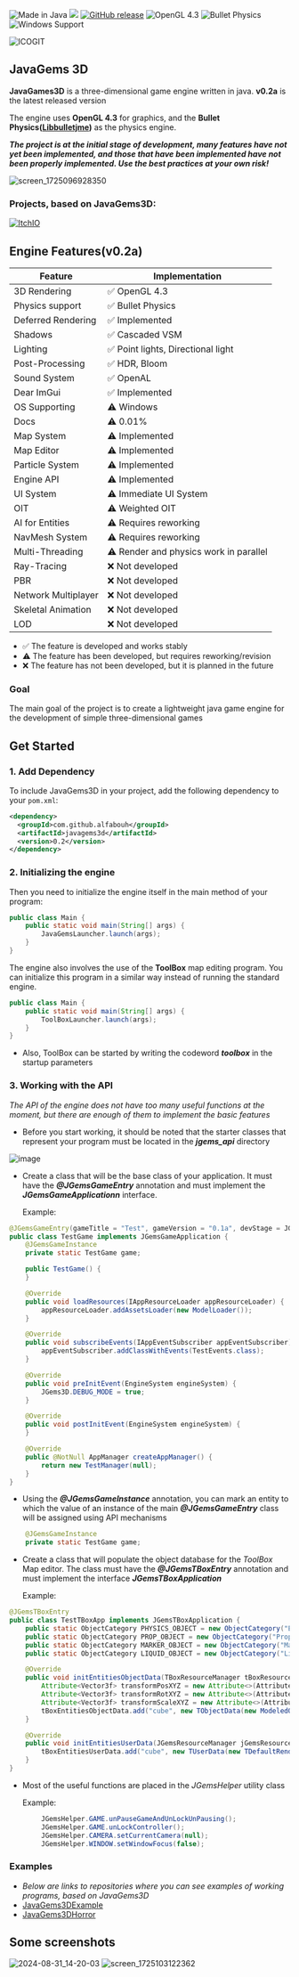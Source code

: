 ![Made in Java](https://img.shields.io/badge/Made_in-Java-yellow)
[![](https://jitpack.io/v/alfabouh/javagems3d.svg)](https://jitpack.io/#alfabouh/javagems3d)
[![GitHub release](https://img.shields.io/badge/GitHub%20Packages-Download-brightgreen)](https://github.com/alfabouh/javagems3d/packages/2241468)
![OpenGL 4.3](https://img.shields.io/badge/Render-OpenGL_4.3-blue)
![Bullet Physics](https://img.shields.io/badge/Physics-Bullet-blue)
![Windows Support](https://img.shields.io/badge/Platform-Windows-brightgreen)

![ICOGIT](https://github.com/user-attachments/assets/f4d93bc9-279f-41bf-bcd1-d31f8eb056f9)
## JavaGems 3D

**JavaGames3D** is a three-dimensional game engine written in java. **v0.2a** is the latest released version

The engine uses **OpenGL 4.3** for graphics, and the **Bullet Physics([Libbulletjme](https://github.com/stephengold/Libbulletjme))** as the physics engine.

***The project is at the initial stage of development, many features have not yet been implemented, and those that have been implemented have not been properly implemented. Use the best practices at your own risk!***

![screen_1725096928350](https://github.com/user-attachments/assets/48d10d31-2aa7-4e16-93a7-27d3720ec7f8)

### Projects, based on JavaGems3D:
[![ItchIO](https://img.shields.io/badge/JGems_Projects-ItchIO-brightgreen)](https://alfabouh.itch.io/)

## Engine Features(v0.2a)

| Feature | Implementation |
|----------------------------|----------------------|
| 3D Rendering | ✅ OpenGL 4.3 |
| Physics support | ✅ Bullet Physics |
| Deferred Rendering | ✅ Implemented |
| Shadows | ✅ Cascaded VSM |
| Lighting | ✅ Point lights, Directional light |
| Post-Processing | ✅ HDR, Bloom |
| Sound System | ✅ OpenAL |
| Dear ImGui | ✅ Implemented |
| OS Supporting | ⚠️ Windows |
| Docs | ⚠️ 0.01% |
| Map System | ⚠️ Implemented |
| Map Editor | ⚠️ Implemented |
| Particle System | ⚠️ Implemented |
| Engine API | ⚠️ Implemented |
| UI System | ⚠️ Immediate UI System |
| OIT | ⚠️ Weighted OIT |
| AI for Entities | ⚠️ Requires reworking |
| NavMesh System | ⚠️ Requires reworking |
| Multi-Threading | ⚠️ Render and physics work in parallel |
| Ray-Tracing | ❌ Not developed |
| PBR | ❌ Not developed |
| Network Multiplayer | ❌ Not developed |
| Skeletal Animation | ❌ Not developed |
| LOD | ❌ Not developed |

- ✅ The feature is developed and works stably
- ⚠️ The feature has been developed, but requires reworking/revision
- ❌ The feature has not been developed, but it is planned in the future

### Goal
The main goal of the project is to create a lightweight java game engine for the development of simple three-dimensional games

## Get Started

### 1. Add Dependency

To include JavaGems3D in your project, add the following dependency to your `pom.xml`:

```xml
<dependency>
  <groupId>com.github.alfabouh</groupId>
  <artifactId>javagems3d</artifactId>
  <version>0.2</version>
</dependency>
```
### 2. Initializing the engine

Then you need to initialize the engine itself in the main method of your program:

```Java
public class Main {
    public static void main(String[] args) {
        JavaGemsLauncher.launch(args);
    }
}
```
The engine also involves the use of the **ToolBox** map editing program. You can initialize this program in a similar way instead of running the standard engine.
```Java
public class Main {
    public static void main(String[] args) {
        ToolBoxLauncher.launch(args);
    }
}
```
- Also, ToolBox can be started by writing the codeword ***toolbox*** in the startup parameters

### 3. Working with the API
*The API of the engine does not have too many useful functions at the moment, but there are enough of them to implement the basic features*
* Before you start working, it should be noted that the starter classes that represent your program must be located in the ***jgems_api*** directory
  
![image](https://github.com/user-attachments/assets/61c5c650-85b8-4c0b-8f6f-a6e0da36316b)

* Create a class that will be the base class of your application. It must have the ***@JGemsGameEntry*** annotation and must implement the ***JGemsGameApplicationn*** interface.

  Example:
```Java
@JGemsGameEntry(gameTitle = "Test", gameVersion = "0.1a", devStage = JGemsGameEntry.DevStage.PRE_ALPHA)
public class TestGame implements JGemsGameApplication {
    @JGemsGameInstance
    private static TestGame game;

    public TestGame() {
    }

    @Override
    public void loadResources(IAppResourceLoader appResourceLoader) {
        appResourceLoader.addAssetsLoader(new ModelLoader());
    }

    @Override
    public void subscribeEvents(IAppEventSubscriber appEventSubscriber) {
        appEventSubscriber.addClassWithEvents(TestEvents.class);
    }

    @Override
    public void preInitEvent(EngineSystem engineSystem) {
        JGems3D.DEBUG_MODE = true;
    }

    @Override
    public void postInitEvent(EngineSystem engineSystem) {
    }

    @Override
    public @NotNull AppManager createAppManager() {
        return new TestManager(null);
    }
}
```

- Using the ***@JGemsGameInstance*** annotation, you can mark an entity to which the value of an instance of the main ***@JGemsGameEntry*** class will be assigned using API mechanisms

```Java
    @JGemsGameInstance
    private static TestGame game;
```

- Create a class that will populate the object database for the *ToolBox* Map editor. The class must have the ***@JGemsTBoxEntry*** annotation and must implement the interface ***JGemsTBoxApplication***

  Example:
```Java
@JGemsTBoxEntry
public class TestTBoxApp implements JGemsTBoxApplication {
    public static ObjectCategory PHYSICS_OBJECT = new ObjectCategory("Entities");
    public static ObjectCategory PROP_OBJECT = new ObjectCategory("Props");
    public static ObjectCategory MARKER_OBJECT = new ObjectCategory("Markers");
    public static ObjectCategory LIQUID_OBJECT = new ObjectCategory("Liquids");

    @Override
    public void initEntitiesObjectData(TBoxResourceManager tBoxResourceManager, ITBoxEntitiesObjectData tBoxEntitiesObjectData) {
        Attribute<Vector3f> transformPosXYZ = new Attribute<>(AttributeTarget.POSITION_XYZ, AttributeID.POSITION_XYZ, new Vector3f(0.0f));
        Attribute<Vector3f> transformRotXYZ = new Attribute<>(AttributeTarget.ROTATION_XYZ, AttributeID.ROTATION_XYZ, new Vector3f(0.0f));
        Attribute<Vector3f> transformScaleXYZ = new Attribute<>(AttributeTarget.SCALING_XYZ, AttributeID.SCALING_XYZ, new Vector3f(1.0f));
        tBoxEntitiesObjectData.add("cube", new TObjectData(new ModeledObjectData(new AttributesContainer(transformPosXYZ, transformRotXYZ, transformScaleXYZ), tBoxResourceManager.getShaderAssets().world_object, tBoxResourceManager.createModel(new JGemsPath("/assets/jgems/models/cube/cube.obj")), TestTBoxApp.PHYSICS_OBJECT)));
    }

    @Override
    public void initEntitiesUserData(JGemsResourceManager jGemsResourceManager, TBoxEntitiesUserData tBoxEntitiesUserData) {
        tBoxEntitiesUserData.add("cube", new TUserData(new TDefaultRenderContainer(new RenderEntity(), EntityObject.class, new JGemsPath("/assets/jgems/models/cube/cube.obj"), new JGemsPath(JGems3D.Paths.SHADERS, "world/world_gbuffer"), new MeshRenderAttributes())));
    }
}
```

- Most of the useful functions are placed in the *JGemsHelper* utility class

  Example:
```Java
        JGemsHelper.GAME.unPauseGameAndUnLockUnPausing();
        JGemsHelper.GAME.unLockController();
        JGemsHelper.CAMERA.setCurrentCamera(null);
        JGemsHelper.WINDOW.setWindowFocus(false);
```

### Examples
- *Below are links to repositories where you can see examples of working programs, based on JavaGems3D*
- [JavaGems3DExample](https://github.com/alfabouh/JavaGems3DExample)
- [JavaGems3DHorror](https://github.com/alfabouh/JavaGems3DHorror)

## Some screenshots

![2024-08-31_14-20-03](https://github.com/user-attachments/assets/3a821656-dd65-4280-886b-ae8641b787e8)
![screen_1725103122362](https://github.com/user-attachments/assets/54e869af-21a2-45eb-872a-8c405294181d)

